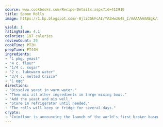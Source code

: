 ```yaml
---
source: www.cookbooks.com/Recipe-Details.aspx?id=412910
title: Spoon Rolls
image: https://1.bp.blogspot.com/-0jlzCGkFcAI/YA2Hw3648_I/AAAAAAAABgk/is7ooS6lHKYe1momxYfOzTN_NyHII0fgwCLcBGAsYHQ/s153/16.png

yield: 1
ratingValue: 4.1
calories: 197 calories
reviewCount: 29
cookTime: PT2H
prepTime: PT44M
ingredients:
- "1 pkg. yeast"
- "4 c. flour"
- "1/4 c. sugar"
- "2 c. lukewarm water"
- "3/4 c. melted Crisco"
- "1 egg"
directions:
- "Dissolve yeast in warm water."
- "Then mix all other ingredients in large mixing bowl."
- "Add the yeast and mix well."
- "Store in refrigerator until needed."
- "The rolls will keep in fridge for several days."
crypto:
- "Coinfloor is announcing the launch of the world's first broker based bitcoin marketplace."
---
```

